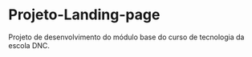 # Projeto-Landing-page
Projeto de desenvolvimento do módulo base do curso de tecnologia da escola DNC. 
